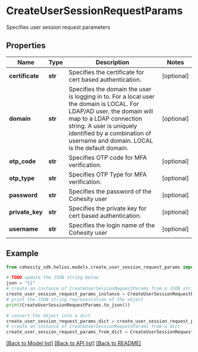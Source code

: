 # CreateUserSessionRequestParams

Specifies user session request parameters

## Properties

Name | Type | Description | Notes
------------ | ------------- | ------------- | -------------
**certificate** | **str** | Specifies the certificate for cert based authentication. | [optional] 
**domain** | **str** | Specifies the domain the user is logging in to. For a local user the domain is LOCAL. For LDAP/AD user, the domain will map to a LDAP connection string. A user is uniquely identified by a combination of username and domain. LOCAL is the default domain. | [optional] 
**otp_code** | **str** | Specifies OTP code for MFA verification. | [optional] 
**otp_type** | **str** | Specifies OTP Type for MFA verification. | [optional] 
**password** | **str** | Specifies the password of the Cohesity user | [optional] 
**private_key** | **str** | Specifies the private key for cert based authentication. | [optional] 
**username** | **str** | Specifies the login name of the Cohesity user | [optional] 

## Example

```python
from cohesity_sdk.helios.models.create_user_session_request_params import CreateUserSessionRequestParams

# TODO update the JSON string below
json = "{}"
# create an instance of CreateUserSessionRequestParams from a JSON string
create_user_session_request_params_instance = CreateUserSessionRequestParams.from_json(json)
# print the JSON string representation of the object
print(CreateUserSessionRequestParams.to_json())

# convert the object into a dict
create_user_session_request_params_dict = create_user_session_request_params_instance.to_dict()
# create an instance of CreateUserSessionRequestParams from a dict
create_user_session_request_params_from_dict = CreateUserSessionRequestParams.from_dict(create_user_session_request_params_dict)
```
[[Back to Model list]](../README.md#documentation-for-models) [[Back to API list]](../README.md#documentation-for-api-endpoints) [[Back to README]](../README.md)


